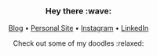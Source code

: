 <h3 align="center">Hey there :wave:</h3>

<p align="center">
  <a href="https://www.niallb.codes/" target="_blank">Blog</a> •
  <a href="https://nialldbarber.com/" target="_blank">Personal Site</a> •
  <a href="https://www.instagram.com/nialldbarber/" target="_blank">Instagram</a> •
  <a href="https://www.linkedin.com/in/niall-barber/" target="_blank">LinkedIn</a>
</p>
<p align="center">
Check out some of my doodles :relaxed:
</p>
